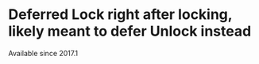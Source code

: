 # Deferred Lock right after locking, likely meant to defer Unlock instead

Available since
    2017.1
